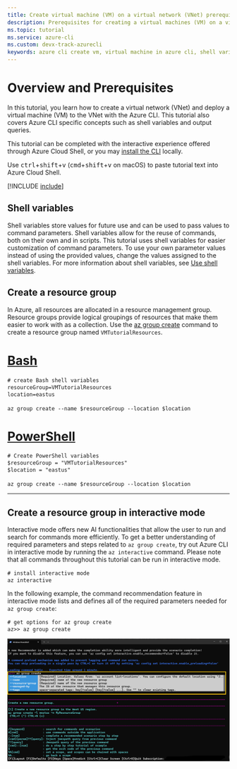 ```yaml
---
title: Create virtual machine (VM) on a virtual network (VNet) prerequisites
description: Prerequisites for creating a virtual machines (VM) on a virtual network (VNet) with the Azure CLI.
ms.topic: tutorial
ms.service: azure-cli
ms.custom: devx-track-azurecli
keywords: azure cli create vm, virtual machine in azure cli, shell variables
---
```


# Overview and Prerequisites

In this tutorial, you learn how to create a virtual network (VNet) and deploy a virtual machine (VM)
to the VNet with the Azure CLI. This tutorial also covers Azure CLI specific concepts such as shell
variables and output queries.

This tutorial can be completed with the interactive experience offered through Azure Cloud Shell, or
you may [install the CLI][04] locally.

Use <kbd>ctrl</kbd>+<kbd>shift</kbd>+<kbd>v</kbd> (<kbd>cmd</kbd>+<kbd>shift</kbd>+<kbd>v</kbd> on
macOS) to paste tutorial text into Azure Cloud Shell.

[!INCLUDE [include](~/articles/reusable-content/azure-cli/azure-cli-prepare-your-environment.md)]

## Shell variables

Shell variables store values for future use and can be used to pass values to command parameters.
Shell variables allow for the reuse of commands, both on their own and in scripts. This tutorial
uses shell variables for easier customization of command parameters. To use your own parameter
values instead of using the provided values, change the values assigned to the shell variables. For
more information about shell variables, see [Use shell variables][01].

## Create a resource group

In Azure, all resources are allocated in a resource management group. Resource groups provide
logical groupings of resources that make them easier to work with as a collection. Use the
[az group create][03] command to create a resource group named `VMTutorialResources`.

# [Bash](#tab/bash)

```azurecli
# create Bash shell variables
resourceGroup=VMTutorialResources
location=eastus

az group create --name $resourceGroup --location $location
```

# [PowerShell](#tab/powershell)

```azurecli
# Create PowerShell variables
$resourceGroup = "VMTutorialResources"
$location = "eastus"

az group create --name $resourceGroup --location $location
```

---

## Create a resource group in interactive mode

Interactive mode offers new AI functionalities that allow the user to run and search for commands
more efficiently. To get a better understanding of required parameters and steps related to
`az group create`, try out Azure CLI in interactive mode by running the `az interactive` command.
Please note that all commands throughout this tutorial can be run in interactive mode.

```azurecli
# install interactive mode
az interactive
```

In the following example, the command recommendation feature in interactive mode lists and defines
all of the required parameters needed for `az group create`:

```azurecli
# get options for az group create
az>> az group create
```

![Azure Interactive Hint][02]

<!-- link references -->

[01]: ./azure-cli-variables.md#use-shell-variables
[02]: ./media/az-interactive-vm-tutorial-hint.png
[03]: /cli/azure/group#az_group_create
[04]: install-azure-cli.md
